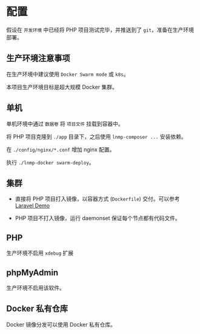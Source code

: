 # 配置

假设在 `开发环境` 中已经将 PHP 项目测试完毕，并推送到了 `git`，准备在生产环境部署。

## 生产环境注意事项

在生产环境中建议使用 `Docker Swarm mode` 或 `k8s`。

本项目生产环境目标是超大规模 Docker 集群。

## 单机

单机环境中通过 `数据卷` 将 `项目文件` 挂载到容器中。

将 PHP 项目克隆到 `./app` 目录下，之后使用 `lnmp-composer ...` 安装依赖。

在 `./config/nginx/*.conf` 增加 nginx 配置。

执行 `./lnmp-docker swarm-deploy`。

## 集群

* 直接将 PHP 项目打入镜像，以容器方式 (`Dockerfile`) 交付。可以参考 [Laravel Demo](https://github.com/khs1994-docker/laravel-demo)

* PHP 项目不打入镜像，运行 daemonset 保证每个节点都有代码文件。

## PHP

生产环境不启用 `xdebug` 扩展

## phpMyAdmin

生产环境不启用该软件。

## Docker 私有仓库

Docker 镜像分发可以使用 Docker 私有仓库。
